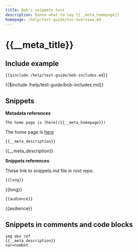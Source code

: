 ```yaml
---
title: Bob's snippets test
description: Dunno what to say {{__meta_homepage}}
homepage: /help/test-guide/toc-overview.md
---
```

# {{__meta_title}}

## Include example

`{{$include /help/test-guide/bob-includes.md}}`

{{$include /help/test-guide/bob-includes.md}}

## Snippets

**Metadata references**

`The home page is [here]({{__meta_homepage}})`

The home page is [here]({{__meta_homepage}})

`{{__meta_description}}`

{{__meta_description}}

**Snippets references**

These link to snippets.md file in root repo.

`{{long}}`

{{long}}

`{{audience}}`

{{audience}}

## Snippets in comments and code blocks

<!--
This is {{__meta_description}}
-->

```
img dev ref
{{__meta_description}}
var=numbot
```
